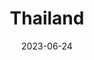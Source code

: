 ---
title: "Thailand"
type: country
cities:
  - Bangkok
date: 2023-06-24
hashtag: "thailand"
tags:
  - country
  - Asia
---
